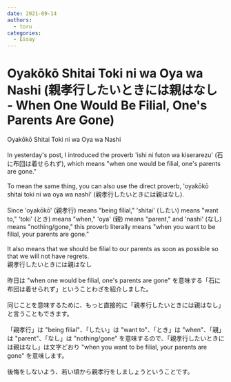 ```yaml
---
date: 2021-09-14
authors:
  - toru
categories:
  - Essay
---
```


<h1 id="subject_show">Oyakōkō Shitai Toki ni wa Oya wa Nashi (親孝行したいときには親はなし - When One Would Be Filial, One's Parents Are Gone)</h1>
<div class="date" hidden>Sep 14, 2021 07:48</div>
<div id="post"><div id="body_show_ori">
Oyakōkō Shitai Toki ni wa Oya wa Nashi<br/><br/>In yesterday's post, I introduced the proverb 'ishi ni futon wa kiserarezu' (石に布団は着せられず), which means "when one would be filial, one's parents are gone."<br/><br/>To mean the same thing, you can also use the direct proverb, 'oyakōkō shitai toki ni wa oya wa nashi' (親孝行したいときには親はなし).<br/><br/>Since 'oyakōkō' (親孝行) means "being filial," 'shitai' (したい) means "want to," 'toki' (とき) means "when," 'oya' (親) means "parent," and 'nashi' (なし) means "nothing/gone," this proverb literally means "when you want to be filial, your parents are gone."<br/><br/>It also means that we should be filial to our parents as soon as possible so that we will not have regrets.
</div></div>

<!-- more -->

<div id="post_ja"><div id="body_show_mo">
親孝行したいときには親はなし<br/><br/>昨日は "when one would be filial, one's parents are gone" を意味する「石に布団は着せられず」ということわざを紹介しました。<br/><br/>同じことを意味するために、もっと直接的に「親孝行したいときには親はなし」と言うこともできます。<br/><br/>「親孝行」は "being filial"、「したい」は "want to"、「とき」は "when"、「親」は "parent"、「なし」は "nothing/gone" を意味するので、「親孝行したいときには親はなし」は文字どおり "when you want to be filial, your parents are gone" を意味します。<br/><br/>後悔をしないよう、若い頃から親孝行をしましょうということです。
</div></div>
